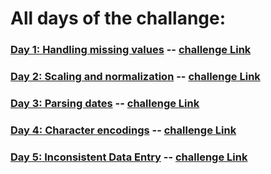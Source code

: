 # All days of the challange:

###     [Day 1: Handling missing values](./day_1/notebooks/) -- [challenge Link](https://www.kaggle.com/rtatman/data-cleaning-challenge-handling-missing-values)
###     [Day 2: Scaling and normalization](./day_2/notebooks/) -- [challenge Link](https://www.kaggle.com/rtatman/data-cleaning-challenge-scale-and-normalize-data)
###     [Day 3: Parsing dates](./day_3/notebooks/) -- [challenge Link](https://www.kaggle.com/rtatman/data-cleaning-challenge-parsing-dates/)
###     [Day 4: Character encodings](./day_4/notebooks/) -- [challenge Link](https://www.kaggle.com/rtatman/data-cleaning-challenge-character-encodings/)
###     [Day 5: Inconsistent Data Entry](./day_5/notebooks/) -- [challenge Link](https://www.kaggle.com/rtatman/data-cleaning-challenge-inconsistent-data-entry/)
